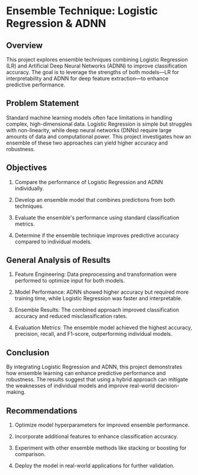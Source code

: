 # Ensemble Technique: Logistic Regression & ADNN

## Overview

This project explores ensemble techniques combining Logistic Regression (LR) and Artificial Deep Neural Networks (ADNN) to improve classification accuracy. The goal is to leverage the strengths of both models—LR for interpretability and ADNN for deep feature extraction—to enhance predictive performance.

## Problem Statement

Standard machine learning models often face limitations in handling complex, high-dimensional data. Logistic Regression is simple but struggles with non-linearity, while deep neural networks (DNNs) require large amounts of data and computational power. This project investigates how an ensemble of these two approaches can yield higher accuracy and robustness.

## Objectives

1. Compare the performance of Logistic Regression and ADNN individually.

2. Develop an ensemble model that combines predictions from both techniques.

3. Evaluate the ensemble's performance using standard classification metrics.

4. Determine if the ensemble technique improves predictive accuracy compared to individual models.

## General Analysis of Results

1. Feature Engineering: Data preprocessing and transformation were performed to optimize input for both models.

2. Model Performance: ADNN showed higher accuracy but required more training time, while Logistic Regression was faster and interpretable.

3. Ensemble Results: The combined approach improved classification accuracy and reduced misclassification rates.

4. Evaluation Metrics: The ensemble model achieved the highest accuracy, precision, recall, and F1-score, outperforming individual models.

## Conclusion

By integrating Logistic Regression and ADNN, this project demonstrates how ensemble learning can enhance predictive performance and robustness. The results suggest that using a hybrid approach can mitigate the weaknesses of individual models and improve real-world decision-making.

## Recommendations

1. Optimize model hyperparameters for improved ensemble performance.

2. Incorporate additional features to enhance classification accuracy.

3. Experiment with other ensemble methods like stacking or boosting for comparison.

4. Deploy the model in real-world applications for further validation.

